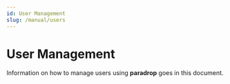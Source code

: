 ```yaml
---
id: User Management
slug: /manual/users
---
```


# User Management

Information on how to manage users using **paradrop** goes in this document.
